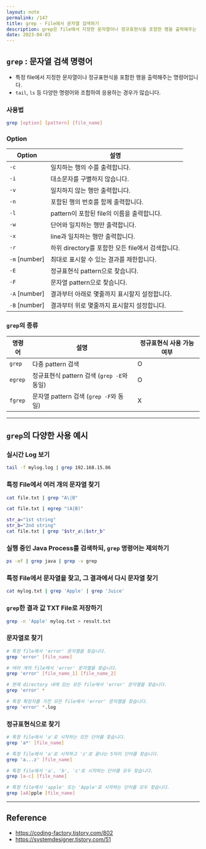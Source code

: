 ```yaml
---
layout: note
permalink: /147
title: grep - File에서 문자열 검색하기
description: grep은 file에서 지정한 문자열이나 정규표현식을 포함한 행을 출력해주는 명령어입니다.
date: 2023-04-03
---
```



## `grep` : 문자열 검색 명령어

- 특정 file에서 지정한 문자열이나 정규표현식을 포함한 행을 출력해주는 명령어입니다.
- `tail`, `ls` 등 다양한 명령어와 조합하여 응용하는 경우가 많습니다.


### 사용법

```sh
grep [option] [pattern] [file_name]
```


### Option

| Option | 설명 |
| --- | --- |
| `-c` | 일치하는 행의 수를 출력합니다. |
| `-i` | 대소문자를 구별하지 않습니다. |
| `-v` | 일치하지 않는 행만 출력합니다. |
| `-n` | 포함된 행의 번호를 함께 출력합니다. |
| `-l` | pattern이 포함된 file의 이름을 출력합니다. |
| `-w` | 단어와 일치하는 행만 출력합니다. |
| `-x` | line과 일치하는 행만 출력합니다. |
| `-r` | 하위 directory를 포함한 모든 file에서 검색합니다. |
| `-m` [number] | 최대로 표시할 수 있는 결과를 제한합니다. |
| `-E` | 정규표현식 pattern으로 찾습니다. |
| `-F` | 문자열 pattern으로 찾습니다. |
| `-A` [number] | 결과부터 아래로 몇줄까지 표시할지 설정합니다. |
| `-B` [number] | 결과부터 위로 몇줄까지 표시할지 설정합니다. |


### `grep`의 종류

| 명령어 | 설명 | 정규표현식 사용 가능 여부 |
| --- | --- | --- |
| `grep` | 다중 pattern 검색 | O |
| `egrep` | 정규표현식 pattern 검색 (`grep -E`와 동일) | O |
| `fgrep` | 문자열 pattern 검색 (`grep -F`와 동일) | X |


---


## `grep`의 다양한 사용 예시


### 실시간 Log 보기

```sh
tail -f mylog.log | grep 192.168.15.86
```


### 특정 File에서 여러 개의 문자열 찾기

```sh
cat file.txt | grep "A\|B"
```

```sh
cat file.txt | egrep "(A|B)"
```

```sh
str_a="1st string"
str_b="2nd string"
cat file.txt | grep "$str_a\|$str_b"
```


### 실행 중인 Java Process를 검색하되, `grep` 명령어는 제외하기

```sh
ps -ef | grep java | grep -v grep
```


### 특정 File에서 문자열을 찾고, 그 결과에서 다시 문자열 찾기

```sh
cat mylog.txt | grep 'Apple' | grep 'Juice'
```


### `grep`한 결과 값 TXT File로 저장하기

```sh
grep -n 'Apple' mylog.txt > result.txt
```


### 문자열로 찾기

```sh
# 특정 file에서 'error' 문자열을 찾습니다.
grep 'error' [file_name]

# 여러 개의 file에서 'error' 문자열을 찾습니다.
grep 'error' [file_name_1] [file_name_2]

# 현재 directory 내에 있는 모든 file에서 'error' 문자열을 찾습니다.
grep 'error' *

# 특정 확장자를 가진 모든 file에서 'error' 문자열을 찾습니다.
grep 'error' *.log
```


### 정규표현식으로 찾기

```sh
# 특정 file에서 'a'로 시작하는 모든 단어를 찾습니다.
grep 'a*' [file_name]

# 특정 file에서 'a'로 시작하고 'z'로 끝나는 5자리 단어를 찾습니다.
grep 'a...z' [file_name]

# 특정 file에서 'a', 'b', 'c'로 시작하는 단어를 모두 찾습니다.
grep [a-c] [file_name]

# 특정 file에서 'apple' 또는 'Apple'로 시작하는 단어를 모두 찾습니다.
grep [aA]pple [file_name]
```


---


## Reference

- <https://coding-factory.tistory.com/802>
- <https://systemdesigner.tistory.com/51>
